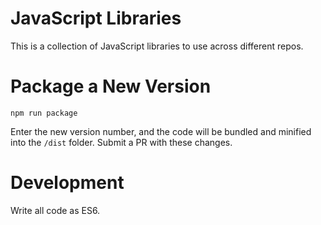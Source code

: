 # JavaScript Libraries
This is a collection of JavaScript libraries to use across different repos.

# Package a New Version

```
npm run package
```

Enter the new version number, and the code will be bundled and minified into the `/dist` folder. Submit a PR
with these changes.

# Development
Write all code as ES6.
